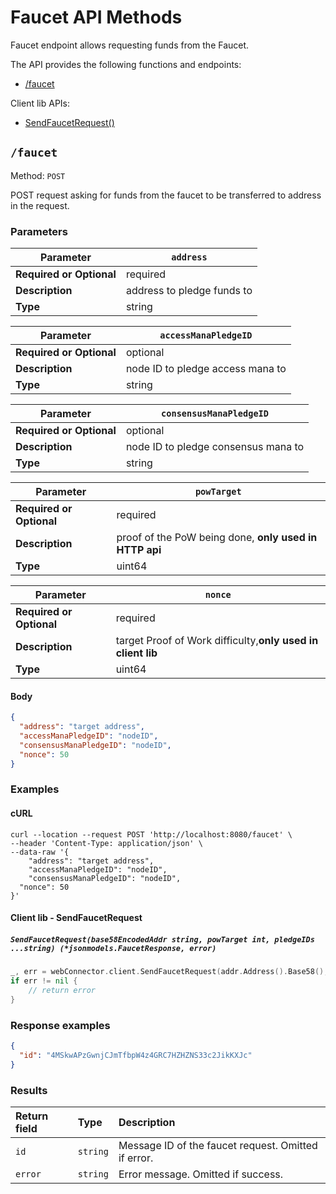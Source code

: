 # Faucet API Methods

Faucet endpoint allows requesting funds from the Faucet.

The API provides the following functions and endpoints:
* [/faucet](#faucet)


Client lib APIs:
* [SendFaucetRequest()](#client-lib---sendfaucetrequest)


## `/faucet`

Method: `POST`

POST request asking for funds from the faucet to be transferred to address in the request.

### Parameters

| **Parameter**            | `address`      |
|--------------------------|----------------|
| **Required or Optional** | required       |
| **Description**          | address to pledge funds to  |
| **Type**                 | string      |



| **Parameter**            | `accessManaPledgeID`      |
|--------------------------|----------------|
| **Required or Optional** | optional       |
| **Description**          | node ID to pledge access mana to  |
| **Type**                 | string      |



| **Parameter**            | `consensusManaPledgeID`      |
|--------------------------|----------------|
| **Required or Optional** | optional       |
| **Description**          | node ID to pledge consensus mana to  |
| **Type**                 | string      |



| **Parameter**            | `powTarget`      |
|--------------------------|----------------|
| **Required or Optional** | required       |
| **Description**          | proof of the PoW being done, **only used in HTTP api** |
| **Type**                 | uint64      |



| **Parameter**            | `nonce`      |
|--------------------------|----------------|
| **Required or Optional** | required       |
| **Description**          | target Proof of Work difficulty,**only used in client lib** |
| **Type**                 | uint64      |

#### Body

```json
{
  "address": "target address",
  "accessManaPledgeID": "nodeID",
  "consensusManaPledgeID": "nodeID",
  "nonce": 50
}

```

### Examples

#### cURL

```shell
curl --location --request POST 'http://localhost:8080/faucet' \
--header 'Content-Type: application/json' \
--data-raw '{
	"address": "target address",
	"accessManaPledgeID": "nodeID",
	"consensusManaPledgeID": "nodeID",
  "nonce": 50
}'
```

#### Client lib - SendFaucetRequest

##### `SendFaucetRequest(base58EncodedAddr string, powTarget int, pledgeIDs ...string) (*jsonmodels.FaucetResponse, error)`
```go
_, err = webConnector.client.SendFaucetRequest(addr.Address().Base58(), powTarget)
if err != nil {
    // return error
}
```

### Response examples

```json
{
  "id": "4MSkwAPzGwnjCJmTfbpW4z4GRC7HZHZNS33c2JikKXJc" 
}
```

### Results

|Return field | Type | Description|
|:-----|:------|:------|
| `id`  | `string` | Message ID of the faucet request. Omitted if error. |
| `error`   | `string` | Error message. Omitted if success.    |
